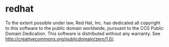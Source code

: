 redhat
======
To the extent possible under law, Red Hat, Inc. has dedicated all copyright to this software to the public domain worldwide, pursuant to the CC0 Public Domain Dedication. This software is distributed without any warranty.  See <http://creativecommons.org/publicdomain/zero/1.0/>.
